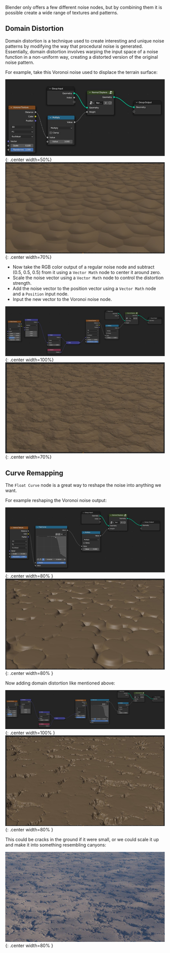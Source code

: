 Blender only offers a few different noise nodes, but by combining them it is possible create a wide range of textures and patterns.

## Domain Distortion

Domain distortion is a technique used to create interesting and unique noise patterns by modifying the way that procedural noise is generated. Essentially, domain distortion involves warping the input space of a noise function in a non-uniform way, creating a distorted version of the original noise pattern.

For example, take this Voronoi noise used to displace the terrain surface:

![](../media/tutorials/canyons/no_domain_distortion_nodes.jpg){: .center width=50%}
![](../media/tutorials/canyons/no_domain_distortion_3d.jpg){: .center width=70%}

- Now take the RGB color output of a regular noise node and subtract (0.5, 0.5, 0.5) from it using a `Vector Math` node to center it around zero.
- Scale the noise vector using a `Vector Math` node to control the distortion strength.
- Add the noise vector to the position vector using a `Vector Math` node and a `Position` input node.
- Input the new vector to the Voronoi noise node.

![](../media/tutorials/canyons/domain_distortion_nodes.jpg){: .center width=100%}
![](../media/tutorials/canyons/domain_distortion_3d.jpg){: .center width=70%}


## Curve Remapping

The `Float Curve` node is a great way to reshape the noise into anything we want.

For example reshaping the Voronoi noise output:

![](../media/tutorials/canyons/float_curve_nodes.jpg){: .center width=80% }
![](../media/tutorials/canyons/float_curve_3d.jpg){: .center width=80% }

Now adding domain distortion like mentioned above:

![](../media/tutorials/canyons/float_curve_nodes_distortion.jpg){: .center width=100% }
![](../media/tutorials/canyons/float_curve_3d_distortion.jpg){: .center width=80% }

This could be cracks in the ground if it were small, or we could scale it up and make it into something resembling canyons:

![](../media/tutorials/canyons/canyons.jpg){: .center width=80% }